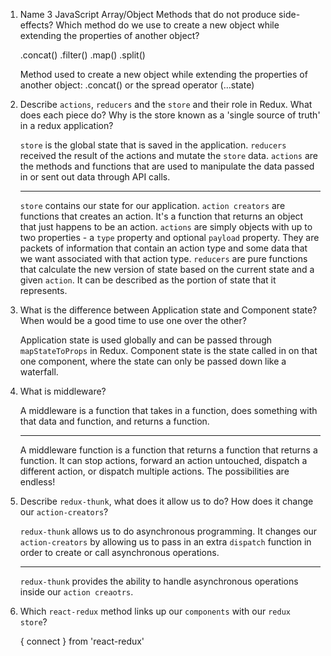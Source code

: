 1.  Name 3 JavaScript Array/Object Methods that do not produce side-effects? Which method do we use to create a new object while extending the properties of another object?

    .concat()
    .filter()
    .map()
    .split()

    Method used to create a new object while extending the properties of another object: .concat() or the spread operator (...state)

1.  Describe `actions`, `reducers` and the `store` and their role in Redux. What does each piece do? Why is the store known as a 'single source of truth' in a redux application?

    `store` is the global state that is saved in the application.
    `reducers` received the result of the actions and mutate the `store` data.
    `actions` are the methods and functions that are used to manipulate the data passed in or sent out data through API calls.

    -----

    `store` contains our state for our application.
    `action creators` are functions that creates an action. It's a function that returns an object that just happens to be an action.
    `actions` are simply objects with up to two properties - a `type` property and optional `payload` property. They are packets of information that contain an action type and some data that we want associated with that action type.
    `reducers` are pure functions that calculate the new version of state based on the current state and a given `action`. It can be described as the portion of state that it represents.


1.  What is the difference between Application state and Component state? When would be a good time to use one over the other?

    Application state is used globally and can be passed through `mapStateToProps` in Redux. Component state is the state called in on that one component, where the state can only be passed down like a waterfall.

1.  What is middleware?

    A middleware is a function that takes in a function, does something with that data and function, and returns a function.

    -------

    A middleware function is a function that returns a function that returns a function. It can stop actions, forward an action untouched, dispatch a different action, or dispatch multiple actions. The possibilities are endless!

1.  Describe `redux-thunk`, what does it allow us to do? How does it change our `action-creators`?

    `redux-thunk` allows us to do asynchronous programming. It changes our `action-creators` by allowing us to pass in an extra `dispatch` function in order to create or call asynchronous operations.

    --------

    `redux-thunk` provides the ability to handle asynchronous operations inside our `action creaotrs`. 

1.  Which `react-redux` method links up our `components` with our `redux store`?

    { connect } from 'react-redux'

